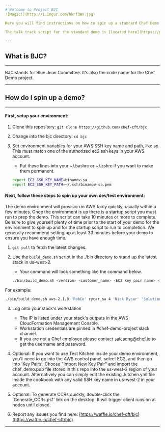 ```yaml
---
# Welcome to Project BJC
![Magic!](http://i.imgur.com/hknf3Wx.jpg)

Here you will find instructions on how to spin up a standard Chef Demo environment in AWS, as well as instructions on how you can contribute to demo development.  This document assumes you have basic familiarity with AWS, Cloudformation, and SSH keys.  This project is maintained by the Solutions Architects team at Chef.  Issues, pull requests and general feedback are all welcome.  You may email us at saleseng [at] chef.io if you want to get in touch.

The talk track script for the standard demo is [located here](https://github.com/chef-cft/bjc/blob/master/SSL_Demo_Script.md)

---
```

## What is BJC?
---
BJC stands for Blue Jean Committee. It's also the code name for the Chef Demo project.

---
## How do I spin up a demo?
---
#### First, setup your environment:
1. Clone this repository: `git clone https://github.com/chef-cft/bjc`
2. Change into the bjc directory: `cd bjc`
3. Set environment variables for your AWS SSH key name and path, like so.  This must match one of the authorized ec2 ssh keys in your AWS account.
    * Put these lines into your ~/.bashrc or ~/.zshrc if you want to make them permanent.

   ```bash
   export EC2_SSH_KEY_NAME=binamov-sa
   export EC2_SSH_KEY_PATH=~/.ssh/binamov-sa.pem
   ```

#### Next, follow these steps to spin up your own dev/test environment:
The demo environment will provision in AWS fairly quickly, usually within a few minutes.  Once the environment is up there is a startup script you must run to prep the demo.  This script can take 10 minutes or more to complete.  Be sure to give yourself plenty of time prior to the start of your demo for the environment to spin up and for the startup script to run to completion.  We generally recommend setting up at least 30 minutes before your demo to ensure you have enough time.

1.  `git pull` to fetch the latest changes.
2.  Use the `build_demo.sh` script in the ./bin directory to stand up the latest stack in us-west-2.
    * Your command will look something like the command below.

    ```bash
    ./bin/build_demo.sh <version> <customer_name> <EC2 key pair name> <TTL> <your_name> <team_name>
    ```
  For example:

  ```bash
  ./bin/build_demo.sh aws-2.1.0 'RobCo' rycar_sa 4 'Nick Rycar' 'Solutions Architects'
  ```

3.  Log onto your stack's workstation
    * The IP is listed under your stack's outputs in the AWS CloudFormation Management Console.
    * Workstation credentials are pinned in #chef-demo-project slack channel.  
    * If you are not a Chef employee please contact saleseng@chef.io to get the username and password.

4.  Optional:  If you want to use Test Kitchen inside your demo environment, you'll need to go into the AWS control panel, select EC2, and then go into 'Key Pairs'.  Choose "Import New Key Pair" and import the chef_demo.pub file stored in this repo into the us-west-2 region of your account.  Alternatively you can simply edit the existing .kitchen.yml file inside the cookbook with any valid SSH key name in us-west-2 in your account.

5. Optional: To generate CCRs quickly, double-click the 'Generate_CCRs.ps1' link on the desktop. It will trigger client runs on all nodes until closed.

6.  Report any issues you find here:  [https://waffle.io/chef-cft/bjc](https://waffle.io/chef-cft/bjc)
---
